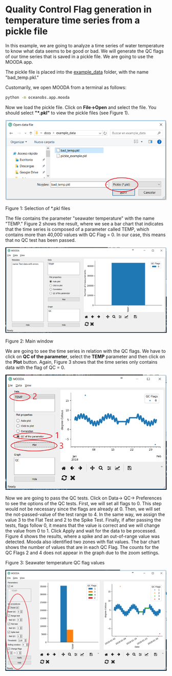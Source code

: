# Quality Control Flag generation in temperature time series from a pickle file

In this example, we are going to analyze a time series of water temperature to know what data seems to be good or bad. We will generate the QC flags of our time series that is saved in a pickle file. We are going to use the MOODA app.

The pickle file is placed into the [example_data](../example_data/) folder, with the name "bad_temp.pkl."

Customarily, we open MOODA from a terminal as follows:

```bash
python -m oceanobs.app.mooda
```

Now we load the pickle file. Click on **File->Open** and select the file. You should select **"*.pkl"** to view the pickle files (see Figure 1).

![Opening the file](../img/examples/mooda/open_bad_Temp.png)

Figure 1: Selection of *.pkl files

The file contains the parameter "seawater temperature" with the name "TEMP." Figure 2 shows the result, where we see a bar chart that indicates that the time series is composed of a parameter called TEMP, which contains more than 40,000 values with QC Flag = 0. In our case, this means that no QC test has been passed.

![Main window with pickle file](../img/examples/mooda/bad_temp_opened.png)

Figure 2: Main window

We are going to see the time series in relation with the QC flags. We have to click on **QC of the parameter**, select the **TEMP** parameter and then click on the **Plot** button. Again, Figure 3 shows that the time series only contains data with the flag of QC = 0.

![TEMP with QC=0](../img/examples/mooda/temp_qc_with_errors_mooda.png)

Now we are going to pass the QC tests. Click on Data-> QC-> Preferences to see the options of the QC tests.
First, we will set all flags to 0. This step would not be necessary since the flags are already at 0.
Then, we will set the not-passed-value of the test range to 4. In the same way, we assign the value 3 to the Flat Test and 2 to the Spike Test.
Finally, if after passing the tests, flags follow 0, it means that the value is correct and we will change the value from 0 to 1.
Click Apply and wait for the data to be processed. Figure 4 shows the results, where a spike and an out-of-range value was detected. Mooda also identified two zones with flat values. The bar chart shows the number of values that are in each QC Flag. The counts for the QC Flags 2 and 4 does not appear in the graph due to the zoom settings.

Figure 3: Seawater temperature QC flag values

![TEMP with QC tests](../img/examples/mooda/temp_qc_with_errors_test_mooda.png)